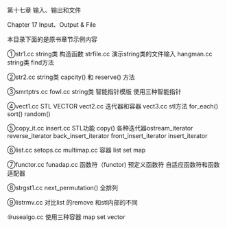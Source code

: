第十七章 输入、输出和文件

Chapter 17 Input、Output & File

本目录下面的是原书章节示例内容

①str1.cc string类 构造函数 strfile.cc 演示string类的文件输入  hangman.cc string类 find方法

②str2.cc string类 capcity() 和 reserve() 方法

③smrtptrs.cc fowl.cc string类 智能指针模版 使用三种智能指针

④vect1.cc STL VECTOR vect2.cc 迭代器和容器 vect3.cc stl方法 for_each() sort() random()

⑤copy_it.cc insert.cc STL功能 copy() 各种迭代器ostream_iterator reverse_iterator back_insert_iterator front_insert_iterator insert_iterator

⑥list.cc setops.cc multimap.cc 容器 list set map

⑦functor.cc funadap.cc 函数符（functor) 预定义函数符 自适应函数符和函数适配器

⑧strgst1.cc next_permutation() 全排列

⑨listrmv.cc 对比list 的remove 和stl内部的不同

⑩usealgo.cc 使用三种容器 map set vector
